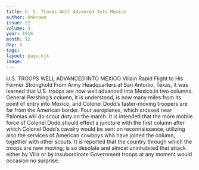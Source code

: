 ```yaml
---
title: U. S. Troops Well Advanced Into Mexico
author: Unknown
issue: 22
volume: 3
year: 1916
month: 12
day: V
tags:
layout: page.njk
image:
---
```

U.S. TROOPS WELL ADVANCED INTO MEXICO    Villain Rapid Flight to His Former Stronghold       From Army Headquarters at San Antonio, Texas, it was learned that U.S. troops are now well advanced into Mexico in two columns.       General Pershing’s column, it is understood, is now many miles from its point of entry into Mexico, and Colonel Dodd’s faster-moving troopers are far from the American border. Four aeroplanes, which crossed near Palomas will do scout duty on the march.       It is intended that the more mobile force of Colonel Dodd should effect a juncture with the first column after which Colonel Dodd’s cavalry would be sent on reconnaissance, utilizing also the services of American cowboys who have joined the column, together with other scouts.       It is reported that the country through which the troops are now moving, is so desolate and almost uninhabited that attack either by Villa or by insubordinate Government troops at any moment would occasion no surprise. 
